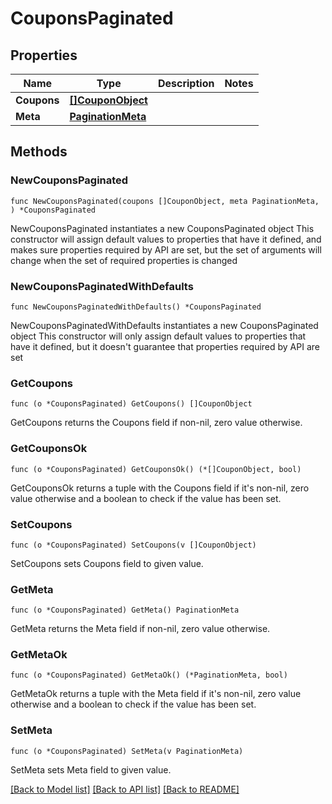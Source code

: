 # CouponsPaginated

## Properties

Name | Type | Description | Notes
------------ | ------------- | ------------- | -------------
**Coupons** | [**[]CouponObject**](CouponObject.md) |  | 
**Meta** | [**PaginationMeta**](PaginationMeta.md) |  | 

## Methods

### NewCouponsPaginated

`func NewCouponsPaginated(coupons []CouponObject, meta PaginationMeta, ) *CouponsPaginated`

NewCouponsPaginated instantiates a new CouponsPaginated object
This constructor will assign default values to properties that have it defined,
and makes sure properties required by API are set, but the set of arguments
will change when the set of required properties is changed

### NewCouponsPaginatedWithDefaults

`func NewCouponsPaginatedWithDefaults() *CouponsPaginated`

NewCouponsPaginatedWithDefaults instantiates a new CouponsPaginated object
This constructor will only assign default values to properties that have it defined,
but it doesn't guarantee that properties required by API are set

### GetCoupons

`func (o *CouponsPaginated) GetCoupons() []CouponObject`

GetCoupons returns the Coupons field if non-nil, zero value otherwise.

### GetCouponsOk

`func (o *CouponsPaginated) GetCouponsOk() (*[]CouponObject, bool)`

GetCouponsOk returns a tuple with the Coupons field if it's non-nil, zero value otherwise
and a boolean to check if the value has been set.

### SetCoupons

`func (o *CouponsPaginated) SetCoupons(v []CouponObject)`

SetCoupons sets Coupons field to given value.


### GetMeta

`func (o *CouponsPaginated) GetMeta() PaginationMeta`

GetMeta returns the Meta field if non-nil, zero value otherwise.

### GetMetaOk

`func (o *CouponsPaginated) GetMetaOk() (*PaginationMeta, bool)`

GetMetaOk returns a tuple with the Meta field if it's non-nil, zero value otherwise
and a boolean to check if the value has been set.

### SetMeta

`func (o *CouponsPaginated) SetMeta(v PaginationMeta)`

SetMeta sets Meta field to given value.



[[Back to Model list]](../README.md#documentation-for-models) [[Back to API list]](../README.md#documentation-for-api-endpoints) [[Back to README]](../README.md)


